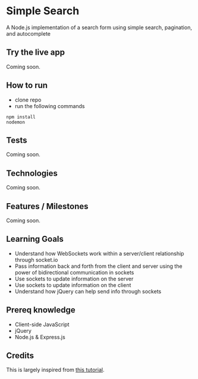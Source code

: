 # Simple Search
A Node.js implementation of a search form using simple search, pagination, and autocomplete

## Try the live app
Coming soon.

## How to run
- clone repo
- run the following commands
```
npm install
nodemon
```

## Tests
Coming soon.
<!-- - Tests are written using BDD.
- To run tests locally: (1) Once the repository is installed locally, and you've installed `mocha` globally, you can `cd` to the project repo and run `mocha` to test` -->

## Technologies
Coming soon.
<!-- Node.js, Express.js, Mocha, PUG Views, Seeds (seeding DB), Heroku, Mailgun API, Stripe API, AWS S3 File Uploads. -->

## Features / Milestones
Coming soon.
<!-- - [x] Simple Search: Add a search bar in the navbar to search pets. -->
<!-- - [x] Pagination: Paginate the results.
- [x] Adding Validations: Add validations to protect against unsanitary data getting into your db.
- [x] Error and success messages: When a user attempts to perform a forbidden action or the server has an issue,
gracefully show an error message to the user
- [x] Uploading images and files: Upload pictures of pets from new and edit forms
- [x] Adding payment gateways like Stripe: Buy pets using Stripe.
- [x] Sending emails: Send an email when a pet is purchased.
- [x] Full Text Search: Fuzzy and full-text search on multiple criteria
- [x] Respond to JSON: Make your project into a full API -->

<!-- ## Approach
This app was built from the 'outside-in', meaning each step, the views or templates will be built before the backend functionality, using mock data. -->

## Learning Goals
- Understand how WebSockets work within a server/client relationship through socket.io
- Pass information back and forth from the client and server using the power of bidirectional communication in sockets
- Use sockets to update information on the server
- Use sockets to update information on the client
- Understand how jQuery can help send info through sockets

## Prereq knowledge
- Client-side JavaScript
- jQuery
- Node.js & Express.js


## Credits
This is largely inspired from [this tutorial](https://www.makeschool.com/academy/track/make-chat/make-chat/).